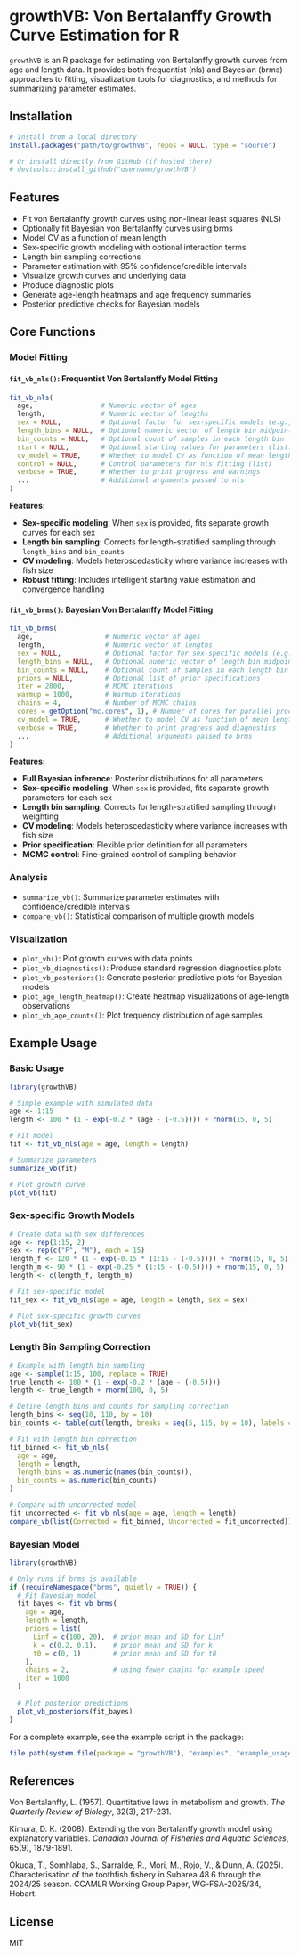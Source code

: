 # growthVB: Von Bertalanffy Growth Curve Estimation for R

`growthVB` is an R package for estimating von Bertalanffy growth curves from age and length data. It provides both frequentist (nls) and Bayesian (brms) approaches to fitting, visualization tools for diagnostics, and methods for summarizing parameter estimates.

## Installation

```r
# Install from a local directory
install.packages("path/to/growthVB", repos = NULL, type = "source")

# Or install directly from GitHub (if hosted there)
# devtools::install_github("username/growthVB")
```

## Features

- Fit von Bertalanffy growth curves using non-linear least squares (NLS)
- Optionally fit Bayesian von Bertalanffy curves using brms
- Model CV as a function of mean length
- Sex-specific growth modeling with optional interaction terms
- Length bin sampling corrections
- Parameter estimation with 95% confidence/credible intervals
- Visualize growth curves and underlying data
- Produce diagnostic plots
- Generate age-length heatmaps and age frequency summaries
- Posterior predictive checks for Bayesian models

## Core Functions

### Model Fitting

#### `fit_vb_nls()`: Frequentist Von Bertalanffy Model Fitting

```r
fit_vb_nls(
  age,                 # Numeric vector of ages
  length,              # Numeric vector of lengths
  sex = NULL,          # Optional factor for sex-specific models (e.g., "M", "F")
  length_bins = NULL,  # Optional numeric vector of length bin midpoints
  bin_counts = NULL,   # Optional count of samples in each length bin
  start = NULL,        # Optional starting values for parameters (list: Linf, k, t0)
  cv_model = TRUE,     # Whether to model CV as function of mean length
  control = NULL,      # Control parameters for nls fitting (list)
  verbose = TRUE,      # Whether to print progress and warnings
  ...                  # Additional arguments passed to nls
)
```

**Features:**
- **Sex-specific modeling**: When `sex` is provided, fits separate growth curves for each sex
- **Length bin sampling**: Corrects for length-stratified sampling through `length_bins` and `bin_counts`
- **CV modeling**: Models heteroscedasticity where variance increases with fish size
- **Robust fitting**: Includes intelligent starting value estimation and convergence handling

#### `fit_vb_brms()`: Bayesian Von Bertalanffy Model Fitting

```r
fit_vb_brms(
  age,                  # Numeric vector of ages
  length,               # Numeric vector of lengths
  sex = NULL,           # Optional factor for sex-specific models (e.g., "M", "F")
  length_bins = NULL,   # Optional numeric vector of length bin midpoints
  bin_counts = NULL,    # Optional count of samples in each length bin
  priors = NULL,        # Optional list of prior specifications
  iter = 2000,          # MCMC iterations
  warmup = 1000,        # Warmup iterations
  chains = 4,           # Number of MCMC chains
  cores = getOption("mc.cores", 1), # Number of cores for parallel processing
  cv_model = TRUE,      # Whether to model CV as function of mean length
  verbose = TRUE,       # Whether to print progress and diagnostics
  ...                   # Additional arguments passed to brms
)
```

**Features:**
- **Full Bayesian inference**: Posterior distributions for all parameters
- **Sex-specific modeling**: When `sex` is provided, fits separate growth parameters for each sex
- **Length bin sampling**: Corrects for length-stratified sampling through weighting
- **CV modeling**: Models heteroscedasticity where variance increases with fish size
- **Prior specification**: Flexible prior definition for all parameters
- **MCMC control**: Fine-grained control of sampling behavior

### Analysis
- `summarize_vb()`: Summarize parameter estimates with confidence/credible intervals
- `compare_vb()`: Statistical comparison of multiple growth models

### Visualization
- `plot_vb()`: Plot growth curves with data points
- `plot_vb_diagnostics()`: Produce standard regression diagnostics plots
- `plot_vb_posteriors()`: Generate posterior predictive plots for Bayesian models
- `plot_age_length_heatmap()`: Create heatmap visualizations of age-length observations
- `plot_vb_age_counts()`: Plot frequency distribution of age samples

## Example Usage

### Basic Usage

```r
library(growthVB)

# Simple example with simulated data
age <- 1:15
length <- 100 * (1 - exp(-0.2 * (age - (-0.5)))) + rnorm(15, 0, 5)

# Fit model
fit <- fit_vb_nls(age = age, length = length)

# Summarize parameters
summarize_vb(fit)

# Plot growth curve
plot_vb(fit)
```

### Sex-specific Growth Models

```r
# Create data with sex differences
age <- rep(1:15, 2)
sex <- rep(c("F", "M"), each = 15)
length_f <- 120 * (1 - exp(-0.15 * (1:15 - (-0.5)))) + rnorm(15, 0, 5)
length_m <- 90 * (1 - exp(-0.25 * (1:15 - (-0.5)))) + rnorm(15, 0, 5)
length <- c(length_f, length_m)

# Fit sex-specific model
fit_sex <- fit_vb_nls(age = age, length = length, sex = sex)

# Plot sex-specific growth curves
plot_vb(fit_sex)
```

### Length Bin Sampling Correction

```r
# Example with length bin sampling
age <- sample(1:15, 100, replace = TRUE)
true_length <- 100 * (1 - exp(-0.2 * (age - (-0.5))))
length <- true_length + rnorm(100, 0, 5)

# Define length bins and counts for sampling correction
length_bins <- seq(10, 110, by = 10)
bin_counts <- table(cut(length, breaks = seq(5, 115, by = 10), labels = length_bins))

# Fit with length bin correction
fit_binned <- fit_vb_nls(
  age = age, 
  length = length,
  length_bins = as.numeric(names(bin_counts)),
  bin_counts = as.numeric(bin_counts)
)

# Compare with uncorrected model
fit_uncorrected <- fit_vb_nls(age = age, length = length)
compare_vb(list(Corrected = fit_binned, Uncorrected = fit_uncorrected))
```

### Bayesian Model

```r
library(growthVB)

# Only runs if brms is available
if (requireNamespace("brms", quietly = TRUE)) {
  # Fit Bayesian model
  fit_bayes <- fit_vb_brms(
    age = age, 
    length = length,
    priors = list(
      Linf = c(100, 20),  # prior mean and SD for Linf
      k = c(0.2, 0.1),    # prior mean and SD for k
      t0 = c(0, 1)        # prior mean and SD for t0
    ),
    chains = 2,           # using fewer chains for example speed
    iter = 1000
  )
  
  # Plot posterior predictions
  plot_vb_posteriors(fit_bayes)
}
```

For a complete example, see the example script in the package:
```r
file.path(system.file(package = "growthVB"), "examples", "example_usage.R")
```

## References

Von Bertalanffy, L. (1957). Quantitative laws in metabolism and growth. *The Quarterly Review of Biology*, 32(3), 217-231.

Kimura, D. K. (2008). Extending the von Bertalanffy growth model using explanatory variables. *Canadian Journal of Fisheries and Aquatic Sciences*, 65(9), 1879-1891.

Okuda, T., Somhlaba, S., Sarralde, R., Mori, M., Rojo, V., & Dunn, A. (2025). Characterisation of the toothfish fishery in Subarea 48.6 through the 2024/25 season. CCAMLR Working Group Paper, WG-FSA-2025/34, Hobart.

## License

MIT
